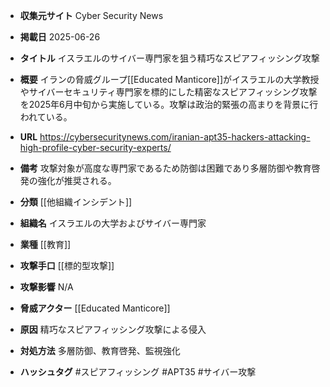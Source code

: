 - **収集元サイト**
Cyber Security News

- **掲載日**
2025-06-26

- **タイトル**
イスラエルのサイバー専門家を狙う精巧なスピアフィッシング攻撃

- **概要**
イランの脅威グループ[[Educated Manticore]]がイスラエルの大学教授やサイバーセキュリティ専門家を標的にした精密なスピアフィッシング攻撃を2025年6月中旬から実施している。攻撃は政治的緊張の高まりを背景に行われている。

- **URL**
https://cybersecuritynews.com/iranian-apt35-hackers-attacking-high-profile-cyber-security-experts/

- **備考**
攻撃対象が高度な専門家であるため防御は困難であり多層防御や教育啓発の強化が推奨される。

- **分類**
[[他組織インシデント]]

- **組織名**
イスラエルの大学およびサイバー専門家

- **業種**
[[教育]]

- **攻撃手口**
[[標的型攻撃]]

- **攻撃影響**
N/A

- **脅威アクター**
[[Educated Manticore]]

- **原因**
精巧なスピアフィッシング攻撃による侵入

- **対処方法**
多層防御、教育啓発、監視強化

- **ハッシュタグ**
#スピアフィッシング #APT35 #サイバー攻撃
